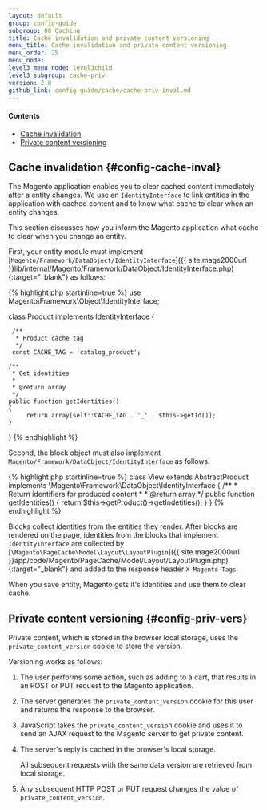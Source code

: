 ```yaml
---
layout: default
group: config-guide
subgroup: 08_Caching
title: Cache invalidation and private content versioning
menu_title: Cache invalidation and private content versioning
menu_order: 25
menu_node: 
level3_menu_node: level3child
level3_subgroup: cache-priv
version: 2.0
github_link: config-guide/cache/cache-priv-inval.md
---
```


#### Contents
*   [Cache invalidation](#config-cache-inval)
*   [Private content versioning](#config-priv-vers)

## Cache invalidation {#config-cache-inval}
The Magento application enables you to clear cached content immediately after a entity changes. We use an `IdentityInterface` to link entities in the application with cached content and to know what cache to clear when an entity changes.

This section discusses how you inform the Magento application what cache to clear when you change an entity.

First, your entity module must implement [`Magento/Framework/DataObject/IdentityInterface`]({{ site.mage2000url }}lib/internal/Magento/Framework/DataObject/IdentityInterface.php){:target="_blank"} as follows:

{% highlight php startinline=true %}
use Magento\Framework\Object\IdentityInterface;
 
class Product implements IdentityInterface
{
 
     /**
      * Product cache tag
      */
     const CACHE_TAG = 'catalog_product';
 
    /**
     * Get identities
     *
     * @return array
     */
    public function getIdentities()
    {
         return array[self::CACHE_TAG . '_' . $this->getId()];
    }
}
{% endhighlight %}

Second, the block object must also implement `Magento/Framework/DataObject/IdentityInterface` as follows:

{% highlight php startinline=true %}
class View extends AbstractProduct implements \Magento\Framework\DataObject\IdentityInterface
{
    /**
     * Return identifiers for produced content
     *
     * @return array
     */
    public function getIdentities()
    {
        return $this->getProduct()->getIndetities();
    }
}
{% endhighlight %}


Blocks collect identities from the entities they render. After blocks are rendered on the page, identities from the blocks that implement `IdentityInterface` are collected by [`\Magento\PageCache\Model\Layout\LayoutPlugin`]({{ site.mage2000url }}app/code/Magento/PageCache/Model/Layout/LayoutPlugin.php){:target="_blank"} and added to the response header `X-Magento-Tags`. 

When you save entity, Magento gets it's identities and use them to clear cache.


## Private content versioning {#config-priv-vers}
Private content, which is stored in the browser local storage, uses the `private_content_version` cookie to store the version.

Versioning works as follows:

1.  The user performs some action, such as adding to a cart, that results in an POST or PUT request to the Magento application.
2.  The server generates the `private_content_version` cookie for this user and returns the response to the browser.
3.  JavaScript takes the `private_content_versio`n cookie and uses it to send an AJAX request to the Magento server to get private content.
4.  The server's reply is cached in the browser's local storage. 

    All subsequent requests with the same data version are retrieved from local storage.
5.  Any subsequent HTTP POST or PUT request changes the value of `private_content_version`.
